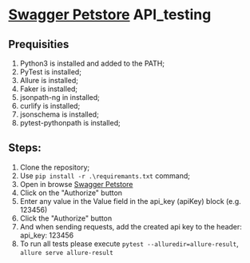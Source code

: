 # [Swagger Petstore](https://petstore.swagger.io/v2) API_testing 

## Prequisities
1. Python3 is installed and added to the PATH;
2. PyTest is installed;
3. Allure is installed;
4. Faker is installed;
5. jsonpath-ng in installed;
6. curlify  is installed;
7. jsonschema is installed;
8. pytest-pythonpath is installed;

## Steps:
1. Clone the repository;
2. Use `pip install -r .\requiremants.txt` command;
3. Open in browse [Swagger Petstore](http://petstore.swagger.io )
4. Click on the "Authorize" button 
5. Enter any value in the Value field in the api_key (apiKey) block (e.g. 123456)
6. Click the "Authorize" button
7. And when sending requests, add the created api key to the header: api_key: 123456
8. To run all tests please execute `pytest --alluredir=allure-result`, `allure serve allure-result`
